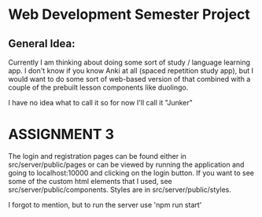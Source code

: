 # Web Development Semester Project

## General Idea:
Currently I am thinking about doing some sort of study / language learning app. I don't know if you know Anki at all (spaced repetition study app), but I would want to do some sort of web-based version of that combined with a couple of the prebuilt lesson components like duolingo.

I have no idea what to call it so for now I'll call it "Junker"

# ASSIGNMENT 3
The login and registration pages can be found either in src/server/public/pages or can be viewed by running the application and going to localhost:10000 and clicking on the login button. If you want to see some of the custom html elements that I used, see src/server/public/components. Styles are in src/server/public/styles.

I forgot to mention, but to run the server use 'npm run start'
